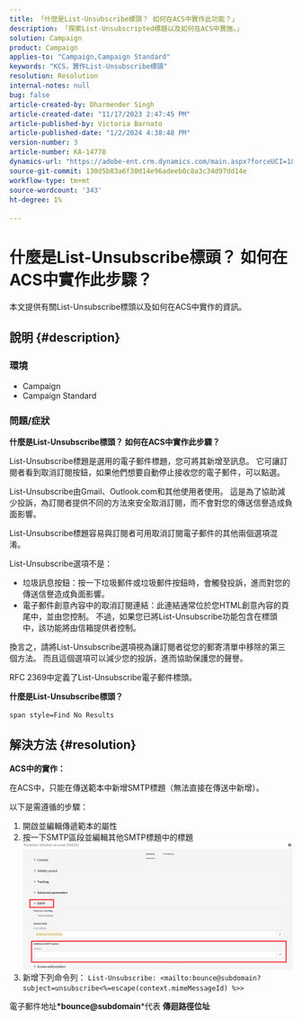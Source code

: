 ```yaml
---
title: 「什麼是List-Unsubscribe標頭？ 如何在ACS中實作此功能？」
description: 「探索List-Unsubscripted標題以及如何在ACS中實施。」
solution: Campaign
product: Campaign
applies-to: "Campaign,Campaign Standard"
keywords: "KCS，實作List-Unsubscribe標頭"
resolution: Resolution
internal-notes: null
bug: false
article-created-by: Dharmender Singh
article-created-date: "11/17/2023 2:47:45 PM"
article-published-by: Victoria Barnato
article-published-date: "1/2/2024 4:38:48 PM"
version-number: 3
article-number: KA-14778
dynamics-url: "https://adobe-ent.crm.dynamics.com/main.aspx?forceUCI=1&pagetype=entityrecord&etn=knowledgearticle&id=4c986043-5885-ee11-8179-6045bd006239"
source-git-commit: 130d5b83a6f30d14e96adeeb0c8a3c34d97dd14e
workflow-type: tm+mt
source-wordcount: '343'
ht-degree: 1%

---
```


# 什麼是List-Unsubscribe標頭？ 如何在ACS中實作此步驟？


本文提供有關List-Unsubscribe標頭以及如何在ACS中實作的資訊。

## 說明 {#description}


### <b>環境</b>

- Campaign
- Campaign Standard


### <b>問題/症狀</b>

<b>什麼是List-Unsubscribe標頭？ 如何在ACS中實作此步驟？</b>

List-Unsubscribe標題是選用的電子郵件標題，您可將其新增至訊息。 它可讓訂閱者看到取消訂閱按鈕，如果他們想要自動停止接收您的電子郵件，可以點選。

List-Unsubscribe由Gmail、Outlook.com和其他使用者使用。 這是為了協助減少投訴，為訂閱者提供不同的方法來安全取消訂閱，而不會對您的傳送信譽造成負面影響。

List-Unsubscribe標題容易與訂閱者可用取消訂閱電子郵件的其他兩個選項混淆。

List-Unsubscribe選項不是：

- 垃圾訊息按鈕：按一下垃圾郵件或垃圾郵件按鈕時，會觸發投訴，進而對您的傳送信譽造成負面影響。
- 電子郵件創意內容中的取消訂閱連結：此連結通常位於您HTML創意內容的頁尾中，並由您控制。 不過，如果您已將List-Unsubscribe功能包含在標頭中，該功能將由信箱提供者控制。


換言之，請將List-Unsubscribe選項視為讓訂閱者從您的郵寄清單中移除的第三個方法。 而且這個選項可以減少您的投訴，進而協助保護您的聲譽。

RFC 2369中定義了List-Unsubscribe電子郵件標頭。

<b>什麼是List-Unsubscribe標頭？ </b>

`span style=Find No Results`


## 解決方法 {#resolution}


<b>ACS中的實作：</b>

在ACS中，只能在傳送範本中新增SMTP標題（無法直接在傳送中新增）。

以下是需遵循的步驟：

1. 開啟並編輯傳遞範本的屬性
2. 按一下SMTP區段並編輯其他SMTP標題中的標題     ![](assets/52de6f31-8da9-ee11-be37-6045bd006793.png)
3. 新增下列命令列：    `List-Unsubscribe: <mailto:bounce@subdomain?subject=unsubscribe<%=escape(context.mimeMessageId) %>>`


電子郵件地址<b>*bounce@subdomain</b>*代表 <b>傳迴路徑位址</b>
